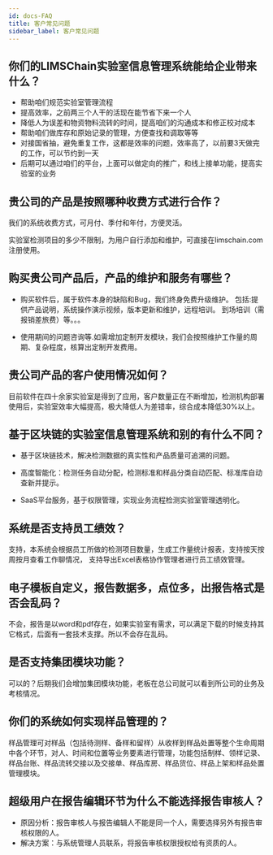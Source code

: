 ```yaml
---
id: docs-FAQ
title: 客户常见问题
sidebar_label: 客户常见问题
---
```


## 你们的LIMSChain实验室信息管理系统能给企业带来什么？
- 帮助咱们规范实验室管理流程
- 提高效率，之前两三个人干的活现在能节省下来一个人
- 降低人为误差和物资物料流转的时间，提高咱们的沟通成本和修正校对成本
- 帮助咱们做库存和原始记录的管理，方便查找和调取等等
- 对接国省抽，避免重复工作，这都是效率的问题，效率高了，以前要3天做完的工作，可以节约到一天
- 后期可以通过咱们的平台，上面可以做定向的推广，和线上接单功能，提高实验室的业务

## 贵公司的产品是按照哪种收费方式进行合作？
我们的系统收费方式，可月付、季付和年付，方便灵活。

实验室检测项目的多少不限制，为用户自行添加和维护，可直接在limschain.com注册使用。

## 购买贵公司产品后，产品的维护和服务有哪些？

- 购买软件后，属于软件本身的缺陷和Bug，我们终身免费升级维护。
包括:提供产品说明，系统操作演示视频，版本更新和维护，远程培训。 到场培训（需报销差旅费）等。。。

- 使用期间的问题咨询等.如需增加定制开发模块，我们会按照维护工作量的周期、复杂程度，核算出定制开发费用。

## 贵公司产品的客户使用情况如何？
目前软件在四十余家实验室是得到了应用，客户数量正在不断增加，检测机构部署使用后，实验室效率大幅提高，极大降低人为差错率，综合成本降低30%以上。

## 基于区块链的实验室信息管理系统和别的有什么不同？

- 基于区块链技术，解决检测数据的真实性和产品质量可追溯的问题。

- 高度智能化：检测任务自动分配，检测标准和样品分类自动匹配、标准库自动查新并提示。

- SaaS平台服务，基于权限管理，实现业务流程检测实验室管理透明化。

## 系统是否支持员工绩效？
支持，本系统会根据员工所做的检测项目数量，生成工作量统计报表，支持按天按周按月查看工作聊情况，
支持导出Excel表格协作管理者进行员工绩效管理。

## 电子模板自定义，报告数据多，点位多，出报告格式是否会乱码？
不会，报告是以word和pdf存在，如果实验室有需求，可以满足下载的时候支持其它格式，后面有一套技术支撑。所以不会存在乱码。

## 是否支持集团模块功能？
可以的？后期我们会增加集团模块功能，老板在总公司就可以看到所公司的业务及考核情况。

## 你们的系统如何实现样品管理的？
样品管理可对样品（包括待测样、备样和留样）从收样到样品处置等整个生命周期中各个环节，对人、时间和位置等业务要素进行管理，功能包括制样、领样记录、样品台账、样品流转交接以及交接单、样品库房、样品货位、样品上架和样品处置管理模块。

## 超级用户在报告编辑环节为什么不能选择报告审核人？ 
- 原因分析：报告审核人与报告编辑人不能是同一个人，需要选择另外有报告审核权限的人。
- 解决方案：与系统管理人员联系，将报告审核权限授权给有资质的人。

